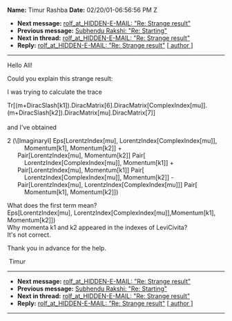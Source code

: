 **Name:** Timur Rashba
**Date:** 02/20/01-06:56:56 PM Z

  - **Next message:** [rolf_at_HIDDEN-E-MAIL: "Re: Strange result"](0034.html)
  - **Previous message:** [Subhendu Rakshi: "Re: Starting"](0032.html)
  - **Next in thread:** [rolf_at_HIDDEN-E-MAIL: "Re: Strange
    result"](0034.html)
  - **Reply:** [rolf_at_HIDDEN-E-MAIL: "Re: Strange result"](0034.html)
    [[ author ]](author.html#33)

-----

Hello All\!  

Could you explain this strange result:  

I was trying to calculate the trace  

Tr[(m+DiracSlash[k1]).DiracMatrix[6].DiracMatrix[ComplexIndex[mu]].  
(m+DiracSlash[k2]).DiracMatrix[mu].DiracMatrix[7]]  
    
and I've obtained  

2 (\\[ImaginaryI] Eps[LorentzIndex[mu],
LorentzIndex[ComplexIndex[mu]],  
          Momentum[k1], Momentum[k2]] +  
      Pair[LorentzIndex[mu], Momentum[k2]]
Pair[  
          LorentzIndex[ComplexIndex[mu]],
Momentum[k1]] +  
      Pair[LorentzIndex[mu], Momentum[k1]]
Pair[  
          LorentzIndex[ComplexIndex[mu]],
Momentum[k2]] -  
      Pair[LorentzIndex[mu],
LorentzIndex[ComplexIndex[mu]]] Pair[  
          Momentum[k1], Momentum[k2]])  

What does the first term mean?  
Eps[LorentzIndex[mu],
LorentzIndex[ComplexIndex[mu]],Momentum[k1],  
Momentum[k2]])  
Why momenta k1 and k2 appeared in the indexes of LeviCivita?  
It's not correct.  

Thank you in advance for the help.  

 Timur  

-----

  - **Next message:** [rolf_at_HIDDEN-E-MAIL: "Re: Strange result"](0034.html)
  - **Previous message:** [Subhendu Rakshi: "Re: Starting"](0032.html)
  - **Next in thread:** [rolf_at_HIDDEN-E-MAIL: "Re: Strange
    result"](0034.html)
  - **Reply:** [rolf_at_HIDDEN-E-MAIL: "Re: Strange result"](0034.html)
    [[ author ]](author.html#33)

-----

